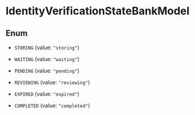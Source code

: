

# IdentityVerificationStateBankModel

## Enum


* `STORING` (value: `"storing"`)

* `WAITING` (value: `"waiting"`)

* `PENDING` (value: `"pending"`)

* `REVIEWING` (value: `"reviewing"`)

* `EXPIRED` (value: `"expired"`)

* `COMPLETED` (value: `"completed"`)



